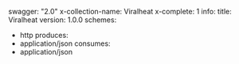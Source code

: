 swagger: "2.0"
x-collection-name: Viralheat
x-complete: 1
info:
  title: Viralheat
  version: 1.0.0
schemes:
- http
produces:
- application/json
consumes:
- application/json